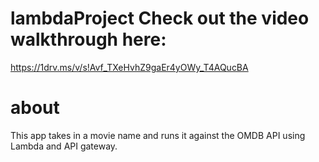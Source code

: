# lambdaProject Check out the video walkthrough here:

https://1drv.ms/v/s!Avf_TXeHvhZ9gaEr4yOWy_T4AQucBA

# about

This app takes in a movie name and runs it against the OMDB API using Lambda and API gateway.
